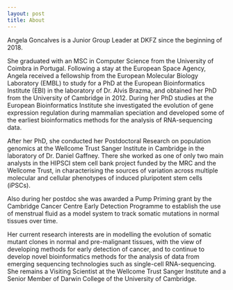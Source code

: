 ```yaml
---
layout: post
title: About
---
```

<p>Angela Goncalves is a Junior Group Leader at DKFZ since the beginning of 2018.</p> 

<p>She graduated with an MSC in Computer Science from the University of Coimbra in Portugal. Following a stay at the European Space Agency, Angela received a fellowship from the European Molecular Biology Laboratory (EMBL) to study for a PhD at the European Bioinformatics Institute (EBI) in the laboratory of Dr. Alvis Brazma, and obtained her PhD from the University of Cambridge in 2012. During her PhD studies at the European Bioinformatics Institute she investigated the evolution of gene expression regulation during mammalian speciation and developed some of the earliest bioinformatics methods for the analysis of RNA-sequencing data.</p>

<p>After her PhD, she conducted her Postdoctoral Research on population genomics at the Wellcome Trust Sanger Institute in Cambridge in the laboratory of Dr. Daniel Gaffney. There she worked as one of only two main analysts in the HIPSCI stem cell bank project funded by the MRC and the Wellcome Trust, in characterising the sources of variation across multiple molecular and cellular phenotypes of induced pluripotent stem cells (iPSCs).</p> 

<p>Also during her postdoc she was awarded a Pump Priming grant by the Cambridge Cancer Centre Early Detection Programme to establish the use of menstrual fluid as a model system to track somatic mutations in normal tissues over time.</p>

<p>Her current research interests are in modelling the evolution of somatic mutant clones in normal and pre-malignant tissues, with the view of developing methods for early detection of cancer, and to continue to develop novel bioinformatics methods for the analysis of data from emerging sequencing technologies such as single-cell RNA-sequencing. She remains a Visiting Scientist at the Wellcome Trust Sanger Institute and a Senior Member of Darwin College of the University of Cambridge.</p>
